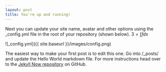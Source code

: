 ```yaml
---
layout: post
title: You're up and running!
---
```


Next you can update your site name, avatar and other options using the _config.yml file in the root of your repository (shown below).
$3=\int f dx$

![_config.yml]({{ site.baseurl }}/images/config.png)

The easiest way to make your first post is to edit this one. Go into /_posts/ and update the Hello World markdown file. For more instructions head over to the [Jekyll Now repository](https://github.com/barryclark/jekyll-now) on GitHub.
